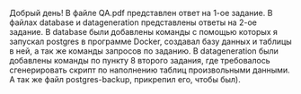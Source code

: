 Добрый день! В файле QA.pdf представлен ответ на 1-ое задание. В файлах database и datageneration представлены ответы на 2-ое задание. В database были добавлены команды с помощью которых я запускал postgres в программе Docker, создавал базу данных и таблицы в ней, а так же команды запросов по заданию.
В datageneration были добавлены команды по пункту 8 второго задания, где требовалось сгенерировать скрипт по наполнению таблиц произвольными данными. 
А так же файл postgres-backup, прикрепил его, чтобы был). 
